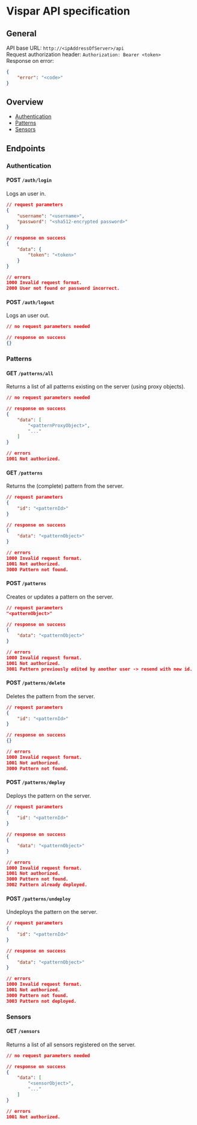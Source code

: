 # Vispar API specification

## General
API base URL: `http://<ipAddressOfServer>/api`  
Request authorization header: `Authorization: Bearer <token>`  
Response on error:
```json
{
    "error": "<code>"
}
```

## Overview
* [Authentication](#authentication)
* [Patterns](#patterns)
* [Sensors](#sensors)

## Endpoints

### Authentication

#### POST `/auth/login`
Logs an user in.
```json
// request parameters
{
    "username": "<username>",
    "password": "<sha512-encrypted password>"
}

// response on success
{
    "data": {
        "token": "<token>"
    }
}

// errors
1000 Invalid request format.
2000 User not found or password incorrect.
```

#### POST `/auth/logout`
Logs an user out.
```json
// no request parameters needed

// response on success
{}
```

### Patterns

#### GET `/patterns/all`
Returns a list of all patterns existing on the server (using proxy objects).
```json
// no request parameters needed

// response on success
{
    "data": [
        "<patternProxyObject>",
        "..."
    ]
}

// errors
1001 Not authorized.
```

#### GET `/patterns`
Returns the (complete) pattern from the server.
```json
// request parameters
{
    "id": "<patternId>"
}

// response on success
{
    "data": "<patternObject>"
}

// errors
1000 Invalid request format.
1001 Not authorized.
3000 Pattern not found.
```

#### POST `/patterns`
Creates or updates a pattern on the server.
```json
// request parameters
"<patternObject>"

// response on success
{
    "data": "<patternObject>"
}

// errors
1000 Invalid request format.
1001 Not authorized.
3001 Pattern previously edited by another user -> resend with new id.
```

#### POST `/patterns/delete`
Deletes the pattern from the server.
```json
// request parameters
{
    "id": "<patternId>"
}

// response on success
{}

// errors
1000 Invalid request format.
1001 Not authorized.
3000 Pattern not found.
```

#### POST `/patterns/deploy`
Deploys the pattern on the server.
```json
// request parameters
{
    "id": "<patternId>"
}

// response on success
{
    "data": "<patternObject>"
}

// errors
1000 Invalid request format.
1001 Not authorized.
3000 Pattern not found.
3002 Pattern already deployed.
```

#### POST `/patterns/undeploy`
Undeploys the pattern on the server.
```json
// request parameters
{
    "id": "<patternId>"
}

// response on success
{
    "data": "<patternObject>"
}

// errors
1000 Invalid request format.
1001 Not authorized.
3000 Pattern not found.
3003 Pattern not deployed.
```

### Sensors

#### GET `/sensors`
Returns a list of all sensors registered on the server.
```json
// no request parameters needed

// response on success
{
    "data": [
        "<sensorObject>",
        "..."
    ]
}

// errors
1001 Not authorized.
```

